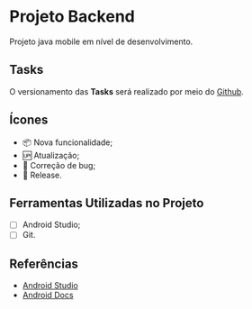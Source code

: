 # Projeto Backend

Projeto java mobile em nível de desenvolvimento.

## Tasks

O versionamento das **Tasks** será realizado por meio do [Github](https://github.com).

## Ícones

- 📦 Nova funcionalidade;
- 🆙 Atualização;
- 🐞 Correção de bug;
- 🏁 Release.

## Ferramentas Utilizadas no Projeto

- [ ] Android Studio;
- [ ] Git.

## Referências

- [Android Studio](https://developer.android.com/studio?hl=pt-br)
- [Android Docs](https://developer.android.com/docs?hl=pt-br)


